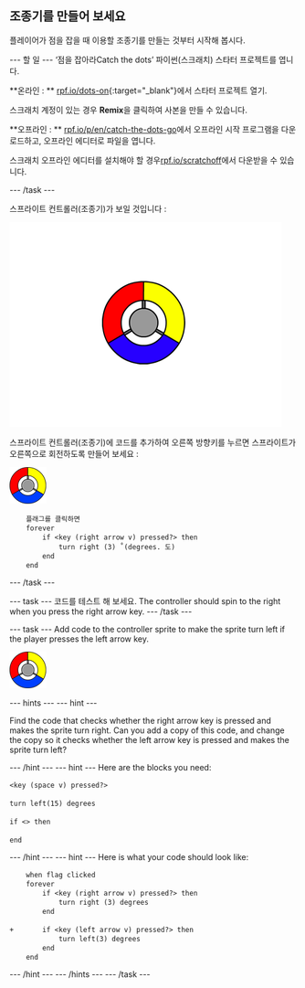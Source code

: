 ## 조종기를 만들어 보세요

플레이어가 점을 잡을 때 이용할 조종기를 만들는 것부터 시작해 봅시다.

\--- 할 일 \--- ‘점을 잡아라Catch the dots’ 파이썬(스크래치) 스타터 프로젝트를 엽니다.

**온라인 : ** [rpf.io/dots-on](http://rpf.io/dots-on){:target="_blank"}에서 스타터 프로젝트 열기.

스크래치 계정이 있는 경우 **Remix**을 클릭하여 사본을 만들 수 있습니다.

**오프라인 : ** [rpf.io/p/en/catch-the-dots-go](http://rpf.io/p/en/catch-the-dots-go)에서 오프라인 시작 프로그램을 다운로드하고, 오프라인 에디터로 파일을 엽니다.

스크래치 오프라인 에디터를 설치해야 할 경우[rpf.io/scratchoff](http://rpf.io/scratchoff)에서 다운받을 수 있습니다.

\--- /task \---

스프라이트 컨트롤러(조종기)가 보일 것입니다 :

![screenshot](images/dots-controller.png)

스프라이트 컨트롤러(조종기)에 코드를 추가하여 오른쪽 방향키를 누르면 스프라이트가 오른쪽으로 회전하도록 만들어 보세요 :

![Controller sprite](images/controller-sprite.png)

```blocks3
    플래그를 클릭하면
    forever
        if <key (right arrow v) pressed?> then
            turn right (3) ˚(degrees. 도)
        end
    end
```

\--- /task \---

\--- task \--- 코드를 테스트 해 보세요. The controller should spin to the right when you press the right arrow key. \--- /task \---

\--- task \--- Add code to the controller sprite to make the sprite turn left if the player presses the left arrow key.

![Controller sprite](images/controller-sprite.png)

\--- hints \--- \--- hint \---

Find the code that checks whether the right arrow key is pressed and makes the sprite turn right. Can you add a copy of this code, and change the copy so it checks whether the left arrow key is pressed and makes the sprite turn left?

\--- /hint \--- \--- hint \--- Here are the blocks you need:

```blocks3
<key (space v) pressed?>

turn left(15) degrees

if <> then

end
```

\--- /hint \--- \--- hint \--- Here is what your code should look like:

```blocks3
    when flag clicked
    forever
        if <key (right arrow v) pressed?> then
            turn right (3) degrees
        end

+       if <key (left arrow v) pressed?> then
            turn left(3) degrees
        end
    end
```

\--- /hint \--- \--- /hints \--- \--- /task \---